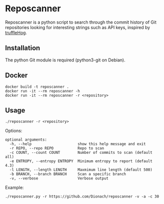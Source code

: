 # Reposcanner
Reposcanner is a python script to search through the commit history of Git repositories looking for interesting strings such as API keys, inspired by [truffleHog](https://raw.githubusercontent.com/dxa4481/truffleHog).

## Installation
The python Git module is required (python3-git on Debian).

## Docker

```
docker build -t reposcanner .
docker run -it --rm reposcanner -h
docker run -it --rm reposcanner -r <repository>
```

## Usage

```
./reposcanner -r <repository>
```

Options:

```
optional arguments:
  -h, --help                     show this help message and exit
  -r REPO, --repo REPO           Repo to scan
  -c COUNT, --count COUNT        Number of commits to scan (default all)
  -e ENTROPY, --entropy ENTROPY  Minimum entropy to report (default 4.3)
  -l LENGTH, --length LENGTH     Maxmimum line length (default 500)
  -b BRANCH, --branch BRANCH     Scan a specific branch
  -v, --verbose                  Verbose output
```

Example:

```
./reposcanner.py -r https://github.com/Dionach/reposcanner -v -a -c 30
```
